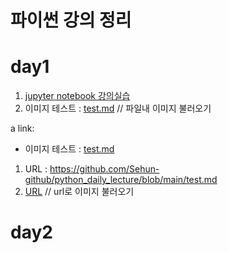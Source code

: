 # 파이썬 강의 정리

# day1

1. [jupyter notebook 강의실습](1-01JupyterNotebook.ipynb)
2. 이미지 테스트 : [test.md](test.md)  // 파일내 이미지 불러오기

a link:
 - 이미지 테스트 : <a href='test.md'>test.md</a>

1. URL : https://github.com/Sehun-github/python_daily_lecture/blob/main/test.md
2. [URL](https://github.com/Sehun-github/python_daily_lecture/blob/main/test.md) // url로 이미지 불러오기


# day2


